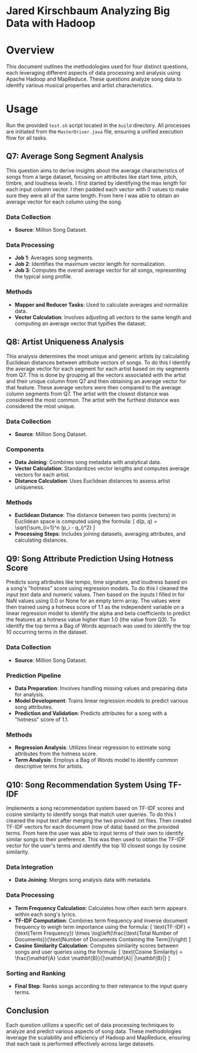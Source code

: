 # Jared Kirschbaum Analyzing Big Data with Hadoop

# Overview
This document outlines the methodologies used for four distinct questions, each leveraging different aspects of data processing and analysis using Apache Hadoop and MapReduce. These questions analyze song data to identify various musical properties and artist characteristics.

# Usage
Run the provided `test.sh` script located in the `build` directory. All processes are initiated from the `MasterDriver.java` file, ensuring a unified execution flow for all tasks.

## Q7: Average Song Segment Analysis
This question aims to derive insights about the average characteristics of songs from a large dataset, focusing on attributes like start time, pitch, timbre, and loudness levels. I first started by identifying the max length for each input column vector. I then padded each vector with 0 values to make sure they were all of the same length. From here I was able to obtain an average vector for each column using the song.

### Data Collection
- **Source**: Million Song Dataset.

### Data Processing
- **Job 1**: Averages song segments.
- **Job 2**: Identifies the maximum vector length for normalization.
- **Job 3**: Computes the overall average vector for all songs, representing the typical song profile.

### Methods
- **Mapper and Reducer Tasks**: Used to calculate averages and normalize data.
- **Vector Calculation**: Involves adjusting all vectors to the same length and computing an average vector that typifies the dataset.

## Q8: Artist Uniqueness Analysis
This analysis determines the most unique and generic artists by calculating Euclidean distances between attribute vectors of songs. To do this I identify the average vector for each segment for each artist based on my segments from Q7. This is done by grouping all the vectors associated with the artist and their unique column from Q7 and then obtaining an average vector for that feature. These average vectors were then compared to the average column segments from Q7. The artist with the closest distance was considered the most common. The artist with the furthest distance was considered the most unique.

### Data Collection
- **Source**: Million Song Dataset.

### Components
- **Data Joining**: Combines song metadata with analytical data.
- **Vector Calculation**: Standardizes vector lengths and computes average vectors for each artist.
- **Distance Calculation**: Uses Euclidean distances to assess artist uniqueness.

### Methods
- **Euclidean Distance**: The distance between two points (vectors) in Euclidean space is computed using the formula:
  \[
  d(p, q) = \sqrt{\sum_{i=1}^n (p_i - q_i)^2}
  \]
- **Processing Steps**: Includes joining datasets, averaging attributes, and calculating distances.

## Q9: Song Attribute Prediction Using Hotness Score
Predicts song attributes like tempo, time signature, and loudness based on a song's "hotness" score using regression models. To do this I cleaned the input text data and numeric values. Then based on the inputs I filled in for NaN values using 0.0 or None for an empty term array. The values were then trained using a hotness score of 1.1 as the independent variable on a linear regression model to identify the alpha and beta coefficients to predict the features at a hotness value higher than 1.0 (the value from Q3). To identify the top terms a Bag of Words approach was used to identify the top 10 occurring terms in the dataset.

### Data Collection
- **Source**: Million Song Dataset.

### Prediction Pipeline
- **Data Preparation**: Involves handling missing values and preparing data for analysis.
- **Model Development**: Trains linear regression models to predict various song attributes.
- **Prediction and Validation**: Predicts attributes for a song with a "hotness" score of 1.1.

### Methods
- **Regression Analysis**: Utilizes linear regression to estimate song attributes from the hotness score.
- **Term Analysis**: Employs a Bag of Words model to identify common descriptive terms for artists.

## Q10: Song Recommendation System Using TF-IDF
Implements a song recommendation system based on TF-IDF scores and cosine similarity to identify songs that match user queries. To do this I cleaned the input text after merging the two provided .txt files. Then created TF-IDF vectors for each document (row of data) based on the provided terms. From here the user was able to input terms of their own to identify similar songs to their preference. This was then used to obtain the TF-IDF vector for the user's terms and identify the top 10 closest songs by cosine similarity.

### Data Integration
- **Data Joining**: Merges song analysis data with metadata.

### Data Processing
- **Term Frequency Calculation**: Calculates how often each term appears within each song's lyrics.
- **TF-IDF Computation**: Combines term frequency and inverse document frequency to weigh term importance using the formula:
  \[
  \text{TF-IDF} = (\text{Term Frequency}) \times \log\left(\frac{\text{Total Number of Documents}}{\text{Number of Documents Containing the Term}}\right)
  \]
- **Cosine Similarity Calculation**: Computes similarity scores between songs and user queries using the formula:
  \[
  \text{Cosine Similarity} = \frac{\mathbf{A} \cdot \mathbf{B}}{\|\mathbf{A}\| \|\mathbf{B}\|}
  \]

### Sorting and Ranking
- **Final Step**: Ranks songs according to their relevance to the input query terms.

## Conclusion
Each question utilizes a specific set of data processing techniques to analyze and predict various aspects of song data. These methodologies leverage the scalability and efficiency of Hadoop and MapReduce, ensuring that each task is performed effectively across large datasets.
